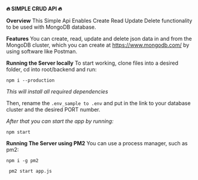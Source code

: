 **:fire: SIMPLE CRUD API :fire:**

**Overview**
This Simple Api Enables Create Read Update Delete functionality to be used with MongoDB database.

**Features**
You can create, read, update and delete json data in and from the MongoDB cluster, which you can create at https://www.mongodb.com/ by using software like Postman.

**Running the Server locally**
To start working, clone files into a desired folder, cd into root/backend and run:

` npm i --production `

*This will install all required dependencies*

Then, rename the `.env_sample to .env` and put in the link to your database cluster and the desired PORT number.

*After that you can start the app by running:*

` npm start `

**Running The Server using PM2**
You can use a process manager, such as pm2:

` npm i -g pm2 `

` pm2 start app.js`

